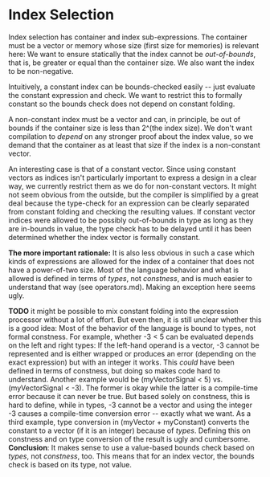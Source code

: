 
# Index Selection

Index selection has container and index sub-expressions. The container must be a vector or memory whose size (first
size for memories) is relevant here: We want to ensure statically that the index cannot be *out-of-bounds*, that is,
be greater or equal than the container size. We also want the index to be non-negative.

Intuitively, a constant index can be bounds-checked easily -- just evaluate the constant expression and check. We want
to restrict this to formally constant so the bounds check does not depend on constant folding.

A non-constant index must be a vector and can, in principle, be out of bounds if the container size is less than
2^(the index size). We don't want compilation to *depend* on any stronger proof about the index value, so we
demand that the container as at least that size if the index is a non-constant vector.

An interesting case is that of a constant vector. Since using constant vectors as indices isn't particularly important
to express a design in a clear way, we currently restrict them as we do for non-constant vectors. It might not seem
obvious from the outside, but the compiler is simplified by a great deal because the type-check for an expression can
be clearly separated from constant folding and checking the resulting values. If constant vector indices were allowed to
be possibly out-of-bounds in type as long as they are in-bounds in value, the type check has to be delayed until it
has been determined whether the index vector is formally constant.

**The more important rationale:**
It is also less obvious in such a case which kinds of expressions are allowed for the index of a container that does
not have a power-of-two size. Most of the language behavior and what is allowed is defined in terms of *types*, not
*constness*, and is much easier to understand that way (see operators.md). Making an exception here seems ugly.

**TODO** it might be possible to mix constant folding into the expression processor without a lot of effort. But even
then, it is still unclear whether this is a good idea: Most of the behavior of the language is bound to types, not
formal constness. For example, whether -3 < 5 can be evaluated depends on the left and right types: If the left-hand
operand is a vector, -3 cannot be represented and is either wrapped or produces an error (depending on the exact
expression) but with an integer it works. This *could* have been defined in terms of constness, but doing so makes code
hard to understand. Another example would be (myVectorSignal < 5) vs. (myVectorSignal < -3). The former is okay while
the latter is a compile-time error because it can never be true. But based solely on constness, this is hard to define,
while in types, -3 cannot be a vector and using the integer -3 causes a compile-time conversion error -- exactly what
we want. As a third example, type conversion in (myVector + myConstant) converts the constant to a vector (if it is an
integer) because of *types*. Defining this on constness and on type conversion of the result is ugly and cumbersome.
**Conclusion**: It makes sense to use a value-based bounds check based on *types*, not *constness*, too. This means that
for an index vector, the bounds check is based on its type, not value.
